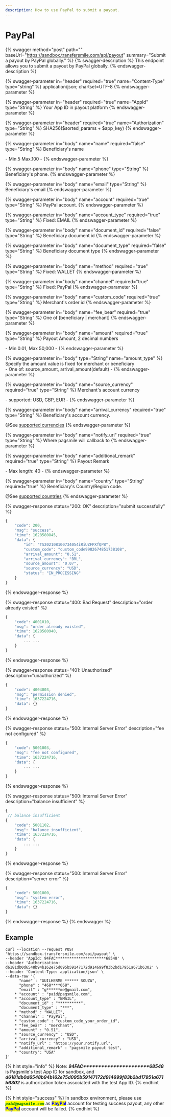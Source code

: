 ```yaml
---
description: How to use PayPal to submit a payout.
---
```


# PayPal



{% swagger method="post" path="" baseUrl="https://sandbox.transfersmile.com/api/payout" summary="Submit a payout by PayPal globally." %}
{% swagger-description %}
This endpoint allows you to submit a payout by PayPal globally.
{% endswagger-description %}

{% swagger-parameter in="header" required="true" name="Content-Type" type="string" %}
application/json; chartset=UTF-8
{% endswagger-parameter %}

{% swagger-parameter in="header" required="true" name="AppId" type="String" %}
Your App ID in payout platform
{% endswagger-parameter %}

{% swagger-parameter in="header" required="true" name="Authorization" type="String" %}
SHA256($sorted\_params + $app\_key)
{% endswagger-parameter %}

{% swagger-parameter in="body" name="name" required="false" type="String" %}
Beneficiary's name

\- Min.5 Max.100 -
{% endswagger-parameter %}

{% swagger-parameter in="body" name="phone" type="String" %}
Beneficiary's phone.
{% endswagger-parameter %}

{% swagger-parameter in="body" name="email" type="String" %}
Beneficiary's email
{% endswagger-parameter %}

{% swagger-parameter in="body" name="account" required="true" type="String" %}
PayPal account.
{% endswagger-parameter %}

{% swagger-parameter in="body" name="account_type" required="true" type="String" %}
Fixed: EMAIL
{% endswagger-parameter %}

{% swagger-parameter in="body" name="document_id" required="false" type="String" %}
Beneficiary document id
{% endswagger-parameter %}

{% swagger-parameter in="body" name="document_type" required="false" type="String" %}
Beneficiary document type
{% endswagger-parameter %}

{% swagger-parameter in="body" name="method" required="true" type="String" %}
Fixed: WALLET
{% endswagger-parameter %}

{% swagger-parameter in="body" name="channel" required="true" type="String" %}
Fixed: PayPal
{% endswagger-parameter %}

{% swagger-parameter in="body" name="custom_code" required="true" type="String" %}
Merchant's order id
{% endswagger-parameter %}

{% swagger-parameter in="body" name="fee_bear" required="true" type="String" %}
One of \[beneficiary | merchant]&#x20;
{% endswagger-parameter %}

{% swagger-parameter in="body" name="amount" required="true" type="String" %}
Payout Amount, 2 decimal numbers

\- Min 0.01, Max 50,000 -&#x20;
{% endswagger-parameter %}

{% swagger-parameter in="body" type="String" name="amount_type" %}
Specify the amount value is fixed for merchant or beneficiary\
\- One of: source\_amount, arrival\_amount(default) -
{% endswagger-parameter %}

{% swagger-parameter in="body" name="source_currency" required="true" type="String" %}
Merchant's account currency

\- supported: USD, GBP, EUR -&#x20;
{% endswagger-parameter %}

{% swagger-parameter in="body" name="arrival_currency" required="true" type="String" %}
Beneficiary's account currency.

@See [supported currencies](supported-countries.md)
{% endswagger-parameter %}

{% swagger-parameter in="body" name="notify_url" required="true" type="String" %}
Where pagsmile will callback to
{% endswagger-parameter %}

{% swagger-parameter in="body" name="additional_remark" required="true" type="String" %}
Payout Remark

\- Max length: 40 -&#x20;
{% endswagger-parameter %}

{% swagger-parameter in="body" name="country" type="String" required="true" %}
Beneficiary's Country/Region code.

@See [supported countries](supported-countries.md)
{% endswagger-parameter %}

{% swagger-response status="200: OK" description="submit successfully" %}
```javascript
{
    "code": 200,
    "msg": "success",
    "time": 1628580845,
    "data": {
        "id": "TS202108100734054iRiUZFPXfQPB",
        "custom_code": "custom_code9982674851738108",
        "arrival_amount": "0.51",
        "arrival_currency": "BRL",
        "source_amount": "0.07",
        "source_currency": "USD",
        "status": "IN_PROCESSING"
    }
}
```
{% endswagger-response %}

{% swagger-response status="400: Bad Request" description="order already existed" %}
```javascript
{
    "code": 4001010,
    "msg": "order already existed",
    "time": 1628580940,
    "data": {
        ... ...
    }
}
```
{% endswagger-response %}

{% swagger-response status="401: Unauthorized" description="unauthorized" %}
```javascript
{
    "code": 4004003,
    "msg": "permission denied",
    "time": 1637224716,
    "data": {}
}
```
{% endswagger-response %}

{% swagger-response status="500: Internal Server Error" description="fee not configured" %}
```javascript
{
    "code": 5001003,
    "msg": "fee not configured",
    "time": 1637224716,
    "data": {
        ... ...
    }
}
```
{% endswagger-response %}

{% swagger-response status="500: Internal Server Error" description="balance insufficient" %}
```javascript
{
 // balance insufficient
{
    "code": 5001102,
    "msg": "balance insufficient",
    "time": 1637224716,
    "data": {
        ... ...
    }
}
```
{% endswagger-response %}

{% swagger-response status="500: Internal Server Error" description="server error" %}
```javascript
{
    "code": 5001000,
    "msg": "system error",
    "time": 1637224716,
    "data": {}
}
```
{% endswagger-response %}
{% endswagger %}

## Example

```
curl --location --request POST 'https://sandbox.transfersmile.com/api/payout' \
--header 'AppId: 94FAC**********************68548' \
--header 'Authorization: d6181db0d6548b94b162e75d095b59147172d914699f83b2bd17951a671b6302' \
--header 'Content-Type: application/json' \
--data-raw '{
      "name" : "GUILHERME ****** SOUZA",
      "phone" : "468****068",
      "email" : "g******me@gmail.com",
    * "account" : "paid@pagsmile.com",
    * "account_type" : "EMAIL",
      "document_id" : "**********",
      "document_type" : "***",
    * "method" : "WALLET",
    * "channel" : "PayPal",
    * "custom_code" : "custom_code_your_order_id",
    * "fee_bear" : "merchant",
    * "amount" : "0.51",
    * "source_currency" : "USD",
    * "arrival_currency" : "USD",
    * "notify_url" : "https://your.notify.url",
    * "additional_remark" : "pagsmile payout test",
    * "country": "USA"
}'
```

{% hint style="info" %}
Note:  _**94FAC\*\*\*\*\*\*\*\*\*\*\*\*\*\*\*\*\*\*\*\*\*\*68548**_ is Pagsmile's test App ID for sandbox, and _**d6181db0d6548b94b162e75d095b59147172d914699f83b2bd17951a671b6302**_ is authorization token associated with the test App ID.
{% endhint %}

{% hint style="success" %}
In sandbox environment, please use _<mark style="color:green;">**`paid@pagsmile.com`**</mark>_ as  <mark style="color:blue;">**PayPal**</mark> account for testing success payout, any other <mark style="color:blue;">**PayPal**</mark> account will be failed.
{% endhint %}
